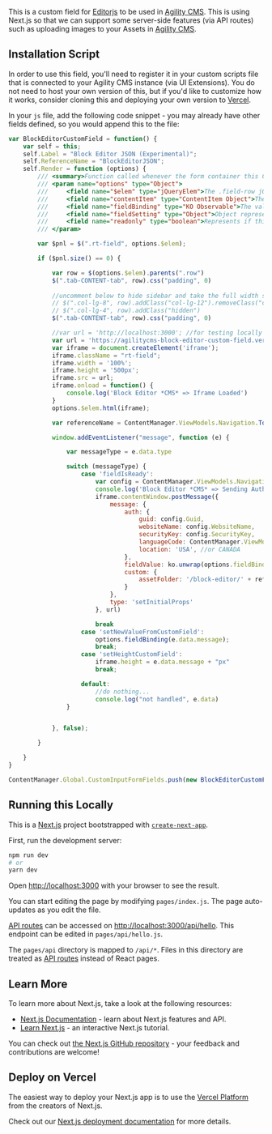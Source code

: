 This is a custom field for [Editorjs](https://editorjs.io/) to be used in [Agility CMS](https://agilitycms.com). This is using Next.js so that we can support some server-side features (via API routes) such as uploading images to your Assets in [Agility CMS](https://agilitycms.com).

## Installation Script
In order to use this field, you'll need to register it in your custom scripts file that is connected to your Agility CMS instance (via UI Extensions). You do not need to host your own version of this, but if you'd like to customize how it works, consider cloning this and deploying your own version to [Vercel](https://vercel.com).

In your `js` file, add the following code snippet - you may already have other fields defined, so you would append this to the file:
```javascript
var BlockEditorCustomField = function() {
    var self = this;
    self.Label = "Block Editor JSON (Experimental)";
    self.ReferenceName = "BlockEditorJSON";
    self.Render = function (options) {
        /// <summary>Function called whenever the form container this Custom Field Type is rendered or refreshed.</summary>
        /// <param name="options" type="Object">
        ///     <field name="$elem" type="jQueryElem">The .field-row jQuery Dom Element.</field>
        ///     <field name="contentItem" type="ContentItem Object">The entire Content Item object including Values and their KO Observable properties of all other fields on the form.</field>
        ///     <field name="fieldBinding" type="KO Observable">The value binding of thie Custom Field Type. Get and set this field's value using this property.</field>
        ///     <field name="fieldSetting" type="Object">Object representing the field's settings such as 'Hidden', 'Label', and 'Description'</field>
        ///     <field name="readonly" type="boolean">Represents if this field should be readonly or not.</field>
        /// </param>

		var $pnl = $(".rt-field", options.$elem);

		if ($pnl.size() == 0) {

			var row = $(options.$elem).parents(".row")
			$(".tab-CONTENT-tab", row).css("padding", 0)
			
			//uncomment below to hide sidebar and take the full width screen
			// $(".col-lg-8", row).addClass("col-lg-12").removeClass("col-lg-8")
			// $(".col-lg-4", row).addClass("hidden")
			$(".tab-CONTENT-tab", row).css("padding", 0)

			//var url = 'http://localhost:3000'; //for testing locally
            var url = 'https://agilitycms-block-editor-custom-field.vercel.app/'; //uses a hosted, multi-tenanted endpoint for any customer, replace with your own deployed URL if you have your own version
			var iframe = document.createElement('iframe');
			iframe.className = "rt-field";
			iframe.width = '100%';
			iframe.height = '500px';
			iframe.src = url;
			iframe.onload = function() {
				console.log('Block Editor *CMS* => Iframe Loaded')
			}
			options.$elem.html(iframe);

			var referenceName = ContentManager.ViewModels.Navigation.TopStackItem().item().ContentView().ReferenceName();

			window.addEventListener("message", function (e) {

				var messageType = e.data.type

				switch (messageType) {
					case 'fieldIsReady':
						var config = ContentManager.ViewModels.Navigation.globalConfig();
						console.log('Block Editor *CMS* => Sending Auth and fieldValue message');
						iframe.contentWindow.postMessage({
							message: {
								auth: {
									guid: config.Guid,
									websiteName: config.WebsiteName,
									securityKey: config.SecurityKey,
									languageCode: ContentManager.ViewModels.Navigation.currentLanguageCode(),
									location: 'USA', //or CANADA
								},
								fieldValue: ko.unwrap(options.fieldBinding),
								custom: {
									assetFolder: '/block-editor/' + referenceName.toLowerCase()
								}
							},
							type: 'setInitialProps'
						}, url)

						break
					case 'setNewValueFromCustomField':
						options.fieldBinding(e.data.message);
						break;
					case 'setHeightCustomField':
						iframe.height = e.data.message + "px"
						break;

					default:
						//do nothing...
						console.log("not handled", e.data)
				}


			}, false);

		}

    }
}

ContentManager.Global.CustomInputFormFields.push(new BlockEditorCustomField());
```



## Running this Locally
This is a [Next.js](https://nextjs.org/) project bootstrapped with [`create-next-app`](https://github.com/vercel/next.js/tree/canary/packages/create-next-app).

First, run the development server:

```bash
npm run dev
# or
yarn dev
```

Open [http://localhost:3000](http://localhost:3000) with your browser to see the result.

You can start editing the page by modifying `pages/index.js`. The page auto-updates as you edit the file.

[API routes](https://nextjs.org/docs/api-routes/introduction) can be accessed on [http://localhost:3000/api/hello](http://localhost:3000/api/hello). This endpoint can be edited in `pages/api/hello.js`.

The `pages/api` directory is mapped to `/api/*`. Files in this directory are treated as [API routes](https://nextjs.org/docs/api-routes/introduction) instead of React pages.

## Learn More

To learn more about Next.js, take a look at the following resources:

- [Next.js Documentation](https://nextjs.org/docs) - learn about Next.js features and API.
- [Learn Next.js](https://nextjs.org/learn) - an interactive Next.js tutorial.

You can check out [the Next.js GitHub repository](https://github.com/vercel/next.js/) - your feedback and contributions are welcome!

## Deploy on Vercel

The easiest way to deploy your Next.js app is to use the [Vercel Platform](https://vercel.com/new?utm_medium=default-template&filter=next.js&utm_source=create-next-app&utm_campaign=create-next-app-readme) from the creators of Next.js.

Check out our [Next.js deployment documentation](https://nextjs.org/docs/deployment) for more details.
